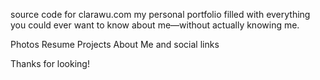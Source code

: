 source code for clarawu.com my personal portfolio filled with everything
you could ever want to know about me—without actually knowing me. 

Photos
Resume
Projects
About Me
and social links

Thanks for looking!
